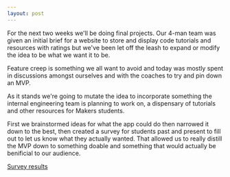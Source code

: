 ```yaml
---
layout: post
---
```

For the next two weeks we'll be doing final projects.  Our 4-man team was given an initial brief for a website to store and display code tutorials and resources with ratings but we've been let off the leash to expand or modify the idea to be what we want it to be.

Feature creep is something we all want to avoid and today was mostly spent in discussions amongst ourselves and with the coaches to try and pin down an MVP.

<!--more-->

As it stands we're going to mutate the idea to incorporate something the internal engineering team is planning to work on, a dispensary of tutorials and other resources for Makers students.

First we brainstormed ideas for what the app could do then narrowed it down to the best, then created a survey for students past and present to fill out to let us know what they actually wanted.  That allowed us to really distill the MVP down to something doable and something that would actually be benificial to our audience.

[Survey results](https://docs.google.com/forms/d/1_F1q0ns_k1sXZH_N6QzURXs-20X1mr1VLXO5iFzmTmQ/viewanalytics)
